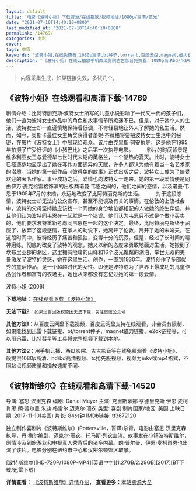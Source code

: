 ```yaml
---
layout: default
title: '电影《波特小姐》下载资源/在线播放/视频地址/1080p/高清/蓝光'
date: "2021-07-10T14:40:10+0800"
last_modified_at: "2021-07-10T14:40:10+0800"
permalink: /14769/
categories: 电影
cover:
tags: 电影
keywords: '波特小姐,在线免费看,1080p高清,bt种子,torrent,百度云盘,magnet,磁力链,迅雷下载资源'
description: '《波特小姐》在线云播放手机西瓜影院吉吉影音免费看，1080p高清bd/hd未删减完整版和tc抢先枪版，mkv/mp4格式，附带bt/torrent种子、magnet/磁力链、百度云盘、网盘资源迅雷下载链接'
---
```


>内容采集生成，如果链接失效，多试几个。


## 《波特小姐》在线观看和高清下载-14769

剧情介绍：比阿特丽克斯·波特女士所写的儿童小说影响了一代又一代的孩子们，他们一直为波特女士作品中的角色和故事情节所痴迷不已。但是，对于她个人的生活，波特女士却一直谨慎地保持着低调，不肯轻易地让外人了解她的私生活。然而，如今，奥斯卡最佳女主角奖获得者蕾妮·齐薇格将要把波特女士生活中的秘密，在影片《波特女士》中展现给观众。该片由克里斯·努安执导，这是他在1995年拍摄了广受好评的《小猪巴比》之后第一次执导电影。  　　影片的时间背景是维多利亚女王与爱德华七世时代末期的英格兰，一个酷热的夏天。此时，波特女士已经逐步地显示出了她在写作方面迥异的天赋，许多人都认为她有着当一名艺术家的潜质。当她的第一部作品《彼得兔的故事》正式出版之后，波特女士成为了倍受欢迎的著名作家。事业成功之后，爱情也向波特女士走来。她的第一段爱情便是同由伊万·麦克格雷格饰演的出版商诺曼·韦恩之间的，他们之间的恋情，以及诺曼·韦恩于1905年7月的求婚，永远地改变了比阿特丽克斯的生活。  　　对于这段恋情，波特女士却无法向公众宣布，甚至不能谈及有关的事情。在伦敦的上流社会中，波特的父母坚持她应该找一个同她的身份地位都相配的人做她的终生伴侣，并且他们认为波特同韦恩在一起就是一个错误。他们认为韦恩只不过是个做小买卖的，他们要求波特重新考虑同韦恩在一起的这个决定。最终，比阿特丽克斯终于屈服了，放弃了这段感情，在家人的劝说下，她离开了伦敦，离开了她的未婚夫。在这段时间中，波特经历了痛苦和孤独，变得十分的沉寂。但是，经过了长时间的精神磨练，彻底的改变了波特的观念，她又以新的态度来勇敢地面对生活。她搬到了坎布里亚郡的湖区，这里拥有险峻的山峰和16个波光粼粼的湖泊，举世无双的美景激发了波特的灵感，她在这里生活、创作，一直到1930年。波特创作了多部优秀的童话作品，是一个超越时代的女性。即便是波特成为了世界上最成功的儿童作品创作者和富有的农场主，她也从来都没有忘记过她的第一段爱情。


波特小姐 (2006)

**下载地址**： [在线观看下载 《波特小姐》](https://www.btbtdy.me/btdy/dy5042.html) 


**无法下载?**：`如果迅雷因版权原因无法下载，关注微信公众号 `

**其他方法1**：从百度云网盘下载视频，百度云网盘支持在线观看，非会员有限制，如果能找到迅雷下载链接、bt/torrent种子、magnet磁力链接、e2dk链接等，可以用迅雷、比特彗星等工具将完整视频下载到本地。

**其他方法2**：用手机云播、西瓜影院、吉吉影音等在线免费观看《波特小姐》，一般提供1080p高清、hd/bd高清视频、tc抢先版视频，视频为mkv或mp4格式，不同站点视频质量和播放速度不同。


## 《波特斯维尔》在线观看和高清下载-14520

导演: 塞思·汉里克森 编剧: Daniel Meyer 主演: 克里斯蒂娜·亨德里克斯 伊恩·麦柯肖恩 朗·普尔曼 朱迪·格雷尔 迈克尔·珊农 类型: 喜剧 制片国家/地区: 美国 上映日期: 2017-11-10(美国) 片长: 84分钟 IMDb链接: tt3672120

独立制作喜剧片《波特斯维尔》(Pottersville，暂译)杀青。电影由塞思·汉里克森执导，丹·梅尔编剧，迈克尔·珊农、托马斯·列农主演。故事发在小镇波特斯维尔，剧情涉及到旅游业和电视真人秀背后的诸多内幕。朗·普尔曼、伊恩·麦柯肖恩也出演了该片。电影分别在纽约市中心和汉密尔顿郊区取景。


[波特斯维尔][HD-720P/1080P-MP4][英语中字][1.27GB/2.29GB][2017][BT下载/迅雷下载]

**详情查看**： [《波特斯维尔》详情介绍](/movie/14520/)， **查看更多**：[本站资源大全](/movie/t/all/)

